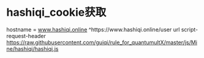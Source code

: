 # hashiqi_cookie获取 
hostname = www.hashiqi.online
^https:\/\/www\.hashiqi\.online\/user url script-request-header
https://raw.githubusercontent.com/guiqi/rule_for_quantumultX/master/js/Mine/hashiqi/hashiqi.js 